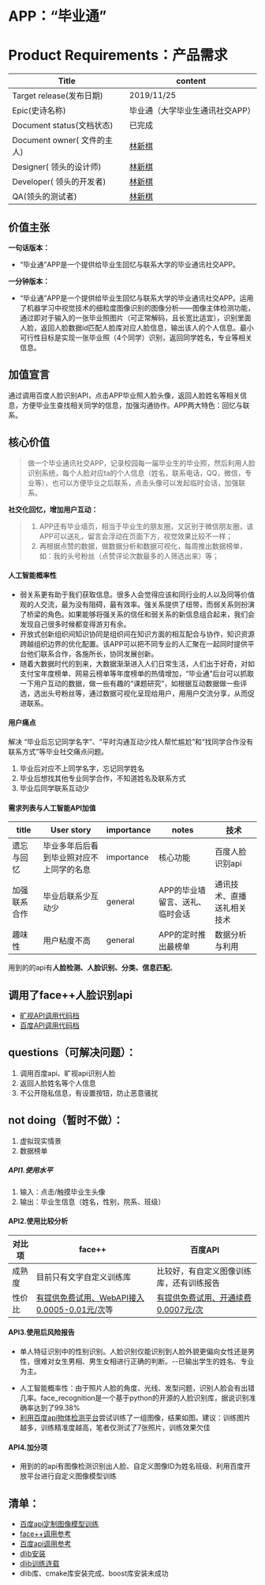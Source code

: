 # APP：“毕业通”
# Product Requirements：产品需求

Title | content
---|---
Target release(发布日期) | 2019/11/25
Epic(史诗名称) | 毕业通（大学毕业生通讯社交APP）
Document status(文档状态) | 已完成
Document owner( 文件的主人) | [林新棋](https://gitee.com/xinqi3050)
Designer( 领头的设计师) | [林新棋](https://gitee.com/xinqi3050)
Developer( 领头的开发者) | [林新棋](https://gitee.com/xinqi3050)
QA(领头的测试者) | [林新棋](https://gitee.com/xinqi3050)


## 价值主张
**一句话版本：**
- “毕业通”APP是一个提供给毕业生回忆与联系大学的毕业通讯社交APP。

**一分钟版本：**
- “毕业通”APP是一个提供给毕业生回忆与联系大学的毕业通讯社交APP。运用了机器学习中视觉技术的细粒度图像识别的图像分析——图像主体检测功能，通过即对于输入的一张毕业照图片（可正常解码，且长宽比适宜），识别里面人脸，返回人脸数据id匹配人脸库对应人脸信息，输出该人的个人信息。最小可行性目标是实现一张毕业照（4个同学）识别，返回同学姓名，专业等相关信息。

## 加值宣言
  通过调用百度人脸识别API，点击APP毕业照人脸头像，返回人脸姓名等相关信息，方便毕业生查找相关同学的信息，加强沟通协作。APP两大特色：回忆与联系。
## 核心价值
> 做一个毕业通讯社交APP，记录校园每一届毕业生的毕业照，然后利用人脸识别系统，每个人脸对应ta的个人信息（姓名，联系电话，QQ，微信，专业等），也可以方便毕业之后联系，点击头像可以发起临时会话，加强联系。

 **社交化回忆，增加用户互动：**
> 1. APP还有毕业墙页，相当于毕业生的朋友圈，又区别于微信朋友圈，该APP可以送礼，留言会浮动在页面下方，视觉效果比较不一样；
> 2. 再根据点赞的数据，做数据分析和数据可视化，每周推出数据榜单，如：我的头号粉丝（点赞评论次数最多的人筛选出来）等；

#### 人工智能概率性 
- 弱关系更有助于我们获取信息。很多人会觉得应该和同行业的人以及同等价值观的人交流，最为没有阻碍，最有效率。强关系提供了纽带，而弱关系则扮演了桥梁的角色。如果能够将强关系的信任和弱关系的新信息组合起来，我们会发现自己很多时候都变得游刃有余。
- 开放式创新组织间知识协同是组织间在知识方面的相互配合与协作，知识资源跨越组织边界的优化配置。该APP可以把不同专业的人汇聚在一起同时提供平台他们联系合作，各施所长，协同发展创新。
- 随着大数据时代的到来，大数据渐渐进入人们日常生活，人们出于好奇，对如支付宝年度榜单、网易云榜单等年度榜单的热情增加，“毕业通”后台可以抓取一下用户互动的数据，做一些有趣的“课题研究”，如根据互动数据做一些评选，选出头号粉丝等，通过数据可视化呈现给用户，用用户交流分享，从而促进联系。


#### 用户痛点
解决 “毕业后忘记同学名字”、“平时沟通互动少找人帮忙尴尬”和“找同学合作没有联系方式”等毕业社交痛点问题。

1. 毕业后对应不上同学名字，忘记同学姓名
2. 毕业后想找其他专业同学合作，不知道姓名及联系方式
3. 毕业后同学联系互动少
#### 需求列表与人工智能API加值

title | User story |  importance |notes |技术
--- | --- |--- |--- |---
遗忘与回忆 | 毕业多年后后看到毕业照对应不上同学的名息|importance |核心功能|百度人脸识别api
加强联系合作 | 毕业后联系少互动少|general|APP的毕业墙留言、送礼、临时会话|通讯技术、直播送礼相关技术
趣味性 | 用户粘度不高|general|APP的定时推出最榜单|数据分析与利用

用到的的api有**人脸检测、人脸识别、分类、信息匹配**。

## 调用了face++人脸识别api
* [旷视API调用代码档]()
* [百度API调用代码档]()

## questions（可解决问题）：
1. 调用百度api、旷视api识别人脸
2. 返回人脸姓名等个人信息
3. 不公开隐私信息，有设置按钮，防止恶意骚扰

## not doing（暂时不做）：
 1. 虚拟现实情景
 2. 数据榜单

##### API1.使用水平
1.  输入：点击/触摸毕业生头像
2.  输出：毕业生信息（姓名，性别，院系、班级）

#### API2.使用比较分析
对比项 | face++ | 百度API
---|---|---
成熟度 |目前只有文字自定义训练库 | 比较好，有自定义图像训练库，还有训练报告
性价比 | [有提供免费试用、WebAPI接入0.0005-0.01元/次](https://www.faceplusplus.com.cn/v2/pricing/)等 | 	[有提供免费试用、开通续费0.0007元/次](https://console.bce.baidu.com/ai/#/ai/imagerecognition/overview/index)

#### API3.使用后风险报告
* 单人特征识别中的性别识别。人脸识别仅能识别到人脸外貌更偏向女性还是男性，很难对女生男相、男生女相进行正确的判断。--已输出学生的姓名、专业为主。<br>
- 人工智能概率性：由于照片人脸的角度、光线、发型问题，识别人脸会有出错几率。face_recognition是一个基于python的开源的人脸识别库，据说识别准确率达到了99.38%
- [利用百度api物体检测平台](http://ai.baidu.com/easydl/image)尝试训练了一组图像，结果如图。建议：训练图片越多，训练精准度越高，笔者仅测试了7张照片，训练效果欠佳

#### API4.加分项
- 用到的的api有图像检测识别出人脸、自定义图像ID为姓名班级、利用百度开放平台进行自定义图像模型训练

## 清单：
* [百度api定制图像模型训练](http://ai.baidu.com/easydl/app/2/model)
* [face++调用参考](https://blog.csdn.net/qq_37588821/article/details/80633563)
* [百度api调用参考](https://blog.csdn.net/qq_40821981/article/details/81630552)
* [dlib安装](https://www.cnblogs.com/AdaminXie/p/9032224.html)
* [dlib训练连载](https://blog.csdn.net/hongbin_xu/article/details/78347484)
* dlib库、cmake库安装完成、boost库安装未成功
